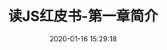 ---
title: 读JS红皮书-第一章简介
date: 
        2020-01-16 15:29:18
tags: [Github,域名,部署]
categories:
- 前端
- JavaScript高级程序设计

top_img: https://cdn.pixabay.com/photo/2017/01/03/18/51/lost-places-1950246_960_720.jpg
---